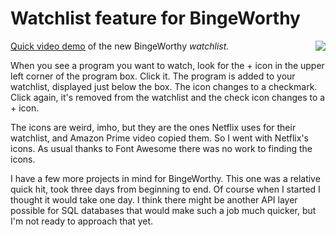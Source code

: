 # Watchlist feature for BingeWorthy
<img src="http://scripting.com/images/2019/10/14/greenAcres.png" border="0" align="right"><a href="https://www.youtube.com/watch?v=VnL1eMCKQgk">Quick video demo</a> of the new BingeWorthy <i>watchlist.  </i>

When you see a program you want to watch, look for the + icon in the upper left corner of the program box. Click it. The program is added to your watchlist, displayed just below the box. The icon changes to a checkmark. Click again, it's removed from the watchlist and the check icon changes to a + icon. 

The icons are weird, imho, but they are the ones Netflix uses for their watchlist, and Amazon Prime video copied them. So I went with Netflix's icons. As usual thanks to Font Awesome there was no work to finding the icons. 

I have a few more projects in mind for BingeWorthy. This one was a relative quick hit, took three days from beginning to end. Of course when I started I thought it would take one day. I think there might be another API layer possible for SQL databases that would make such a job much quicker, but I'm not ready to approach that yet. 

